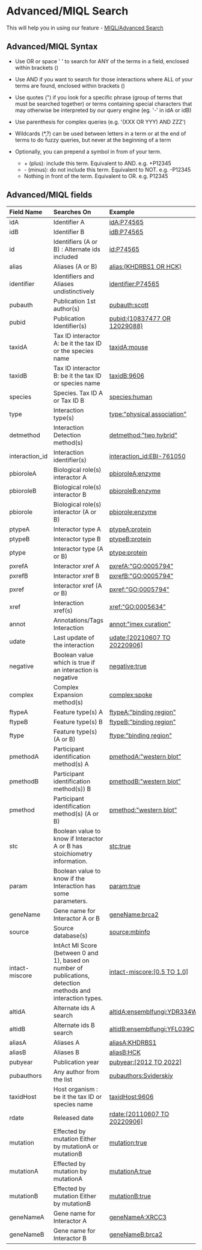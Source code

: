 # Advanced/MIQL Search

This will help you in using our feature - [MIQL/Advanced Search](https://www.ebi.ac.uk/intact/home#advanced-search)

## Advanced/MIQL Syntax

* Use OR or space ' ' to search for ANY of the terms in a field, enclosed within brackets ()

* Use AND if you want to search for those interactions where ALL of your terms are found, enclosed within brackets ()

* Use quotes (") if you look for a specific phrase (group of terms that must be searched together) or terms containing special characters that may otherwise be interpreted by our query engine (eg. '-' in idA or idB) 

* Use parenthesis for complex queries (e.g. '(XXX OR YYY) AND ZZZ')

* Wildcards (*,?) can be used between letters in a term or at the end of terms to do fuzzy queries,
but never at the beginning of a term 

* Optionally, you can prepend a symbol in from of your term.

    * \+ (plus): include this term. Equivalent to AND. e.g. +P12345
    * \- (minus): do not include this term. Equivalent to NOT. e.g. -P12345
    * Nothing in front of the term. Equivalent to OR. e.g. P12345


## Advanced/MIQL fields

| Field Name | Searches On | Example |
| :--- | :--- | :--- |
| idA | Identifier A | [idA:P74565](https://intact-portal.github.io/intact-portal-view/search?query=idA:P74565) |
| idB | Identifier B | [idB:P74565](https://intact-portal.github.io/intact-portal-view/search?query=idB:P74565) |
| id | Identifiers (A or B) : Alternate ids included | [id:P74565](https://intact-portal.github.io/intact-portal-view/search?query=id:P74565) |
| alias | Aliases (A or B) | [alias:(KHDRBS1 OR HCK)](<https://intact-portal.github.io/intact-portal-view/search?query=alias:(KHDRBS1 OR HCK)>) |
| identifier | Identifiers and Aliases undistinctively | [identifier:P74565](https://intact-portal.github.io/intact-portal-view/search?query=identifier:P74565) |
| pubauth | Publication 1st author(s) | [pubauth:scott](https://intact-portal.github.io/intact-portal-view/search?query=pubauth:scott) |
| pubid | Publication Identifier(s) | [pubid:(10837477 OR 12029088)](<https://intact-portal.github.io/intact-portal-view/search?query=pubid:(10837477 OR 12029088)>) |
| taxidA | Tax ID interactor A: be it the tax ID or the species name | [taxidA:mouse](https://intact-portal.github.io/intact-portal-view/search?query=taxidA:mouse) |
| taxidB | Tax ID interactor B: be it the tax ID or species name | [taxidB:9606](https://intact-portal.github.io/intact-portal-view/search?query=taxidB:9606) |
| species | Species. Tax ID A or Tax ID B | [species:human](https://intact-portal.github.io/intact-portal-view/search?query=species:human) |
| type | Interaction type(s) | [type:"physical association"](<https://intact-portal.github.io/intact-portal-view/search?query=type:"physical association">) |
| detmethod | Interaction Detection method(s) | [detmethod:"two hybrid"](<https://intact-portal.github.io/intact-portal-view/search?query=detmethod:"two hybrid">) |
| interaction_id | Interaction identifier(s) | [interaction_id:EBI-761050](https://intact-portal.github.io/intact-portal-view/search?query=interaction_id:EBI-761050) |
| pbioroleA | Biological role(s) interactor A | [pbioroleA:enzyme](https://intact-portal.github.io/intact-portal-view/search?query=pbioroleA:enzyme) |
| pbioroleB | Biological role(s) interactor B | [pbioroleB:enzyme](https://intact-portal.github.io/intact-portal-view/search?query=pbioroleB:enzyme) |
| pbiorole | Biological role(s) interactor (A or B) | [pbiorole:enzyme](https://intact-portal.github.io/intact-portal-view/search?query=pbiorole:enzyme) |
| ptypeA | Interactor type A | [ptypeA:protein](https://intact-portal.github.io/intact-portal-view/search?query=ptypeA:protein) |
| ptypeB | Interactor type B | [ptypeB:protein](https://intact-portal.github.io/intact-portal-view/search?query=ptypeB:protein) |
| ptype | Interactor type (A or B) | [ptype:protein](https://intact-portal.github.io/intact-portal-view/search?query=ptype:protein) |
| pxrefA | Interactor xref A | [pxrefA:"GO:0005794"](https://intact-portal.github.io/intact-portal-view/search?query=pxrefA:"GO:0005794") |
| pxrefB | Interactor xref B | [pxrefB:"GO:0005794"](https://intact-portal.github.io/intact-portal-view/search?query=pxrefB:"GO:0005794") |
| pxref | Interactor xref (A or B) | [pxref:"GO:0005794"](https://intact-portal.github.io/intact-portal-view/search?query=pxref:"GO:0005794") |
| xref | Interaction xref(s) | [xref:"GO:0005634"](https://intact-portal.github.io/intact-portal-view/search?query=xref:"GO:0005634") |
| annot | Annotations/Tags Interaction | [annot:"imex curation"](<https://intact-portal.github.io/intact-portal-view/search?query= annot:"imex curation">) |
| udate | Last update of the interaction | [udate:[20210607 TO 20220906]](<https://intact-portal.github.io/intact-portal-view/search?query=udate:[20210607 TO 20220906]>) |
| negative | Boolean value which is true if an interaction is negative | [negative:true](https://intact-portal.github.io/intact-portal-view/search?query=negative:true) |
| complex | Complex Expansion method(s) | [complex:spoke](https://intact-portal.github.io/intact-portal-view/search?query=complex:spoke) |
| ftypeA | Feature type(s) A | [ftypeA:"binding region"](<https://intact-portal.github.io/intact-portal-view/search?query=ftypeA:"binding region">) |
| ftypeB | Feature type(s) B | [ftypeB:"binding region"](<https://intact-portal.github.io/intact-portal-view/search?query=ftypeB:"binding region">) |
| ftype | Feature type(s) (A or B) | [ftype:"binding region"](<https://intact-portal.github.io/intact-portal-view/search?query=ftype:"binding region">) |
| pmethodA | Participant identification method(s) A | [pmethodA:"western blot"](<https://intact-portal.github.io/intact-portal-view/search?query=pmethodA:"western blot">) |
| pmethodB | Participant identification method(s)) B | [pmethodB:"western blot"](<https://intact-portal.github.io/intact-portal-view/search?query=pmethodB:"western blot">) |
| pmethod | Participant identification method(s) (A or B) | [pmethod:"western blot"](<https://intact-portal.github.io/intact-portal-view/search?query=pmethod:"western blot">) |
| stc | Boolean value to know if Interactor A or B has stoichiometry information. | [stc:true](https://intact-portal.github.io/intact-portal-view/search?query=stc:true) |
| param | Boolean value to know if the Interaction has some parameters. | [param:true](https://intact-portal.github.io/intact-portal-view/search?query=param:true) |
| geneName | Gene name for Interactor A or B | [geneName:brca2](https://intact-portal.github.io/intact-portal-view/search?query=geneName:brca2) |
| source | Source database(s) | [source:mbinfo](https://intact-portal.github.io/intact-portal-view/search?query=source:mbinfo) |
| intact-miscore | IntAct MI Score (between 0 and 1), based on number of publications, detection methods and interaction types. | [intact-miscore:[0.5 TO 1.0]](<https://intact-portal.github.io/intact-portal-view/search?query=intact-miscore:[0.5 TO 1.0]>) |
| altidA | Alternate ids A search | [altidA:ensemblfungi:YDR334W](https://intact-portal.github.io/intact-portal-view/search?query=altidA:ensemblfungi:YDR334W) |
| altidB | Alternate ids B search | [altidB:ensemblfungi:YFL039C](https://intact-portal.github.io/intact-portal-view/search?query=altidB:ensemblfungi:YFL039C) |
| aliasA | Aliases A | [aliasA:KHDRBS1](https://intact-portal.github.io/intact-portal-view/search?query=aliasA:KHDRBS1) |
| aliasB | Aliases B | [aliasB:HCK](https://intact-portal.github.io/intact-portal-view/search?query=aliasB:HCK) |
| pubyear | Publication year | [pubyear:[2012 TO 2022]](<https://intact-portal.github.io/intact-portal-view/search?query=pubyear:[2012 TO 2022]>) |
| pubauthors | Any author from the list | [pubauthors:Sviderskiy](https://intact-portal.github.io/intact-portal-view/search?query=pubauthors:Sviderskiy) |
| taxidHost | Host organism : be it the tax ID or species name| [taxidHost:9606](https://intact-portal.github.io/intact-portal-view/search?query=taxidHost:9606) |
| rdate | Released date | [rdate:[20110607 TO 20220906]](<https://intact-portal.github.io/intact-portal-view/search?query=rdate:[20110607 TO 20220906]>) |
| mutation | Effected by mutation Either by mutationA or mutationB | [mutation:true](https://intact-portal.github.io/intact-portal-view/search?query=mutation:true) |
| mutationA | Effected by mutation by mutationA | [mutationA:true](https://intact-portal.github.io/intact-portal-view/search?query=mutationA:true) |
| mutationB | Effected by mutation Either by mutationB | [mutationB:true](https://intact-portal.github.io/intact-portal-view/search?query=mutationB:true) |
| geneNameA | Gene name for Interactor A | [geneNameA:XRCC3](https://intact-portal.github.io/intact-portal-view/search?query=geneNameA:XRCC3) |
| geneNameB | Gene name for Interactor B | [geneNameB:brca2](https://intact-portal.github.io/intact-portal-view/search?query=geneNameB:brca2) |
